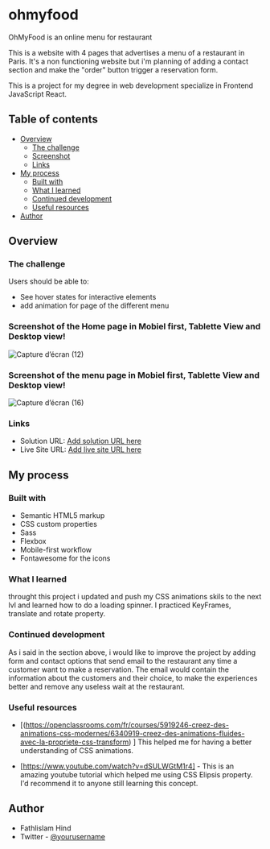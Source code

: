 # ohmyfood
OhMyFood is an online menu for restaurant 

This is a website with 4 pages that advertises a menu of a restaurant in Paris. 
It's a non functioning website but i'm planning of adding a contact section and make the "order" button trigger a reservation form. 

This is a project for my degree in web development specialize in Frontend JavaScript React. 

## Table of contents

- [Overview](#overview)
  - [The challenge](#the-challenge)
  - [Screenshot](#screenshot)
  - [Links](#links)
- [My process](#my-process)
  - [Built with](#built-with)
  - [What I learned](#what-i-learned)
  - [Continued development](#continued-development)
  - [Useful resources](#useful-resources)
- [Author](#author)


## Overview

### The challenge

Users should be able to:

- See hover states for interactive elements
- add animation for page of the different menu

### Screenshot of the Home page in Mobiel first, Tablette View and Desktop view!
![Capture d’écran (12)](https://user-images.githubusercontent.com/92610008/155342425-0d367ba9-4330-439f-a74c-dbced1b3d63f.png)



### Screenshot of the menu  page in Mobiel first, Tablette View and Desktop view!


![Capture d’écran (16)](https://user-images.githubusercontent.com/92610008/156844538-94b3b12e-d4e9-4583-ba0b-853aa87d098a.png)





### Links

- Solution URL: [Add solution URL here](https://your-solution-url.com)
- Live Site URL: [Add live site URL here](https://your-live-site-url.com)

## My process

### Built with

- Semantic HTML5 markup
- CSS custom properties
- Sass
- Flexbox
- Mobile-first workflow
- Fontawesome for the icons

### What I learned

throught this project i updated and push my CSS animations skils to the next lvl and learned how to do a loading spinner. 
I practiced KeyFrames, translate and rotate property. 


### Continued development

As i said in the section above, i would like to improve the project by adding form and contact options that send email to the restaurant any time a customer want to make a reservation. 
The email would contain the information about the customers and their choice, to make the experiences better and remove any useless wait at the restaurant. 


### Useful resources

- [(https://openclassrooms.com/fr/courses/5919246-creez-des-animations-css-modernes/6340919-creez-des-animations-fluides-avec-la-propriete-css-transform) ]
This helped me for having a better understanding of CSS animations. 

- [https://www.youtube.com/watch?v=dSULWGtM1r4] - This is an amazing youtube tutorial which helped me using CSS Elipsis property. I'd recommend it to anyone still learning this concept.



## Author

- Fathlislam Hind
- Twitter - [@yourusername](https://www.twitter.com/yourusername)

